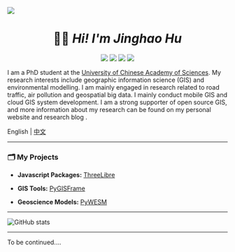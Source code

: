 <!-- [![waylon walker header](https://raw.githubusercontent.com/WaylonWalker/WaylonWalker/main/icon/gh-bannner-light.png)](https://waylonwalker.com) -->
<!-- #  ![](https://sdasddas.oss-cn-hangzhou.aliyuncs.com/keyan/202304080055433.png) -->
<!-- ![](https://sdasddas.oss-cn-hangzhou.aliyuncs.com/keyan/202304080228400.png) -->
![](https://sdasddas.oss-cn-hangzhou.aliyuncs.com/keyan/202304080529901.gif)
<!-- ![](https://sdasddas.oss-cn-hangzhou.aliyuncs.com/keyan/202304080231585.png) -->
<h1 align='center'> 👨‍🎓 <i>Hi! I'm Jinghao Hu</i></h1>
<p align="center">
<a href=""><img src="https://img.shields.io/badge/My-Blog-yellow.svg" /></a>
<a href=""><img src="https://img.shields.io/badge/My-Linkedin-green.svg" /></a>
<a href=""><img src="https://img.shields.io/badge/Donate-Buy me a coffee-red.svg" /></a>
<a href="http://opensource.org/licenses/MIT"><img src="https://visitor-badge.laobi.icu/badge?page_id=hujinghaoabcd.hujinghaoabcd" /></a>
</p>



<!-- <h2 align='center'><i>I'm Jinghao Hu!</i></h2> -->

<!-- ## Introduction - Jinghao Hu  -->

I am a PhD student at the [University of Chinese Academy of Sciences](https://www.ucas.ac.cn/). My research interests include geographic information science (GIS) and environmental modelling. I am mainly engaged in research related to road traffic, air pollution and geospatial big data. I mainly conduct mobile GIS and cloud GIS system development. I am a strong supporter of open source GIS, and more information about my research can be found on my personal website and research blog .

English | [中文](https://github.com/hujinghaoabcd/hujinghaoabcd/blob/main/README_CN.md)

---

### **🗂** My Projects


- **Javascript Packages:**  [ThreeLibre](https://github.com/hujinghaoabcd/ThreeLibre)
<!-- - **R packages:** [whiteboxR](https://github.com/giswqs/whiteboxR) -->
<!-- - **Python packages:** [geemap](https://github.com/giswqs/geemap) | [leafmap](https://github.com/giswqs/leafmap) | [eefolium](https://github.com/giswqs/eefolium) | [geehydro](https://github.com/giswqs/geehydro) | [lidar](https://github.com/giswqs/lidar) | [whitebox](https://github.com/giswqs/whitebox) | [whiteboxgui](https://github.com/giswqs/whiteboxgui) | [geospatial](https://github.com/giswqs/geospatial) | [pygis](https://github.com/giswqs/pygis) | [pypackage](https://github.com/giswqs/pypackage) -->
- **GIS Tools:**  [PyGISFrame](https://github.com/hujinghaoabcd/PyGISFrame)
 <!-- | [Depression Analysis Toolbox](https://github.com/giswqs/Depression-Analysis-Toolbox) | [Wetland Hydrology Analyst](https://github.com/giswqs/Wetland-Hydrology-Analyst-Toolbox) -->
- **Geoscience Models:**  [PyWESM](https://github.com/hujinghaoabcd/PyWESM) 
<!-- | [earthengine-py-notebooks](https://github.com/giswqs/earthengine-py-notebooks) | [qgis-earthengine-examples](https://github.com/giswqs/qgis-earthengine-examples) | [earthengine-apps](https://github.com/giswqs/earthengine-apps) -->


---

![GitHub stats](https://github-readme-stats.vercel.app/api?username=hujinghaoabcd&show_icons=true)

<!-- ![Top Langs](https://github-readme-stats.vercel.app/api/top-langs/?username=giswqs&hide_progress=true&hide=R,css,Tex,scss,C&langs_count=4) -->

<!-- // 构建GitHub stats 和Top Langs 在一行 -->
<!-- ![GitHub stats](https://github-readme-stats.vercel.app/api?username=hujinghaoabcd&show_icons=true) ![Top Langs](https://github-readme-stats.vercel.app/api/top-langs/?username=giswqs&hide_progress=true&hide=R,css,Tex,scss,C&langs_count=4) -->

<!-- ![image](http://support.supermap.com.cn:8090/iserver/iClient/forJavaScript/web/img/overview/product_overview.png)

![waylon walker header](http://support.supermap.com.cn:8090/iserver/iClient/forJavaScript/web/img/overview/product_overview.png) -->

<!-- ![](https://sdasddas.oss-cn-hangzhou.aliyuncs.com/keyan/202304080019589.png) -->
---
<!-- // 添加javascript代码 -->
<!-- <script type="text/javascript" src="https://platform.linkedin.com/badges/js/profile.js" async defer></script> -->
<!-- <script src="https://unpkg.com/leaflet@1.6.0/dist/leaflet.js" integrity="sha512-gZwIG9x3wUXg2hdXF6+rVkLF/0Vi9U8D2Ntg4Ga5I5BZpVkVxlJWbSQtXPSiUTtC0TjtGOmxa1AJPuV0CPthew==" crossorigin=""></script>
<div id="map"></div>
<script>
    var map = L.map('map').setView([51.505, -0.09], 13);
    L.tileLayer('https://{s}.tile.openstreetmap.org/{z}/{x}/{y}.png', {
        attribution: '&copy; <a href="https://www.openstreetmap.org/copyright">OpenStreetMap</a> contributors'
    }).addTo(map);
    L.marker([51.5, -0.09]).addTo(map)
        .bindPopup('A pretty CSS3 popup.<br> Easily customizable.')
        .openPopup();
</script> -->
 <!-- <iframe  
 height=850 
 width=90% 
 src="https://www.osgeo.cn/"  
 frameborder=0  
 allowfullscreen>
 </iframe> -->
 To be continued....